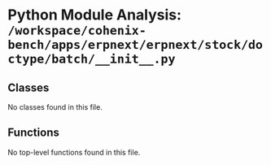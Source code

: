 # Python Module Analysis: `/workspace/cohenix-bench/apps/erpnext/erpnext/stock/doctype/batch/__init__.py`

## Classes

No classes found in this file.


## Functions

No top-level functions found in this file.
